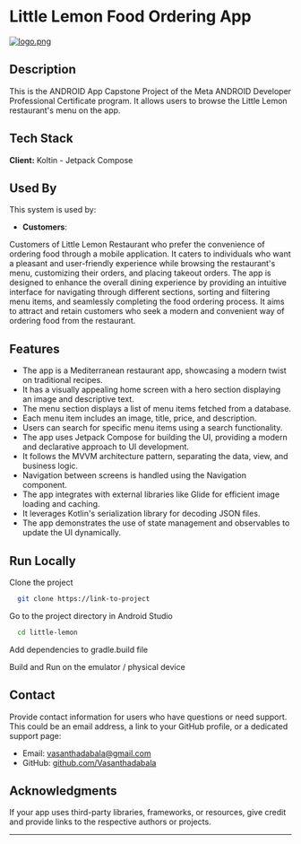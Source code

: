 # Little Lemon Food Ordering App

[![logo.png](https://i.postimg.cc/K8TgbQs8/logo.png)](https://postimg.cc/DS2zdQT9)

## Description

This is the ANDROID App Capstone Project of the Meta ANDROID Developer Professional Certificate program. It allows users to browse the Little Lemon restaurant's menu on the app.



## Tech Stack

**Client:** Koltin - Jetpack Compose



## Used By

This system is used by:

- **Customers**:

Customers of Little Lemon Restaurant who prefer the convenience of ordering food through a mobile application. It caters to individuals who want a pleasant and user-friendly experience while browsing the restaurant's menu, customizing their orders, and placing takeout orders. The app is designed to enhance the overall dining experience by providing an intuitive interface for navigating through different sections, sorting and filtering menu items, and seamlessly completing the food ordering process. It aims to attract and retain customers who seek a modern and convenient way of ordering food from the restaurant.


## Features

- The app is a Mediterranean restaurant app, showcasing a modern twist on traditional recipes.
- It has a visually appealing home screen with a hero section displaying an image and descriptive text.
- The menu section displays a list of menu items fetched from a database.
- Each menu item includes an image, title, price, and description.
- Users can search for specific menu items using a search functionality.
- The app uses Jetpack Compose for building the UI, providing a modern and declarative approach to UI development.
- It follows the MVVM architecture pattern, separating the data, view, and business logic.
- Navigation between screens is handled using the Navigation component.
- The app integrates with external libraries like Glide for efficient image loading and caching.
- It leverages Kotlin's serialization library for decoding JSON files.
- The app demonstrates the use of state management and observables to update the UI dynamically.
## Run Locally

Clone the project

```bash
  git clone https://link-to-project
```

Go to the project directory in Android Studio

```bash
  cd little-lemon
```

Add dependencies to gradle.build file

Build and Run on the emulator / physical device

## Contact

Provide contact information for users who have questions or need support. This could be an email address, a link to your GitHub profile, or a dedicated support page:

- Email: [vasanthadabala@gmail.com](mailto:your@email.com)
- GitHub: [github.com/Vasanthadabala](https://github.com/yourusername)

## Acknowledgments

If your app uses third-party libraries, frameworks, or resources, give credit and provide links to the respective authors or projects.

---
